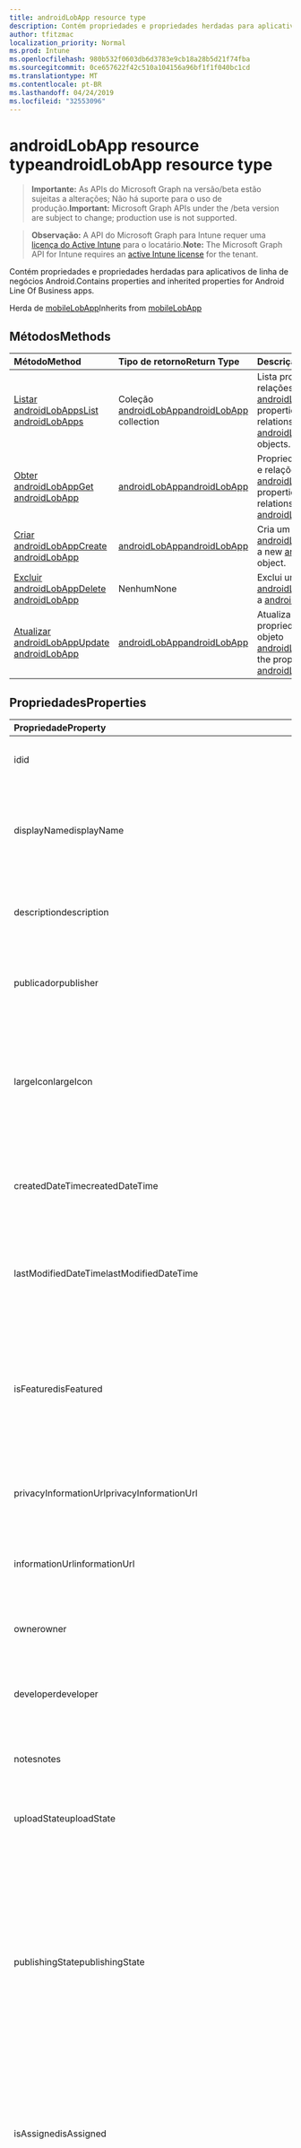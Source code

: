```yaml
---
title: androidLobApp resource type
description: Contém propriedades e propriedades herdadas para aplicativos de linha de negócios Android.
author: tfitzmac
localization_priority: Normal
ms.prod: Intune
ms.openlocfilehash: 980b532f0603db6d3783e9cb18a28b5d21f74fba
ms.sourcegitcommit: 0ce657622f42c510a104156a96bf1f1f040bc1cd
ms.translationtype: MT
ms.contentlocale: pt-BR
ms.lasthandoff: 04/24/2019
ms.locfileid: "32553096"
---
```

# <a name="androidlobapp-resource-type"></a><span data-ttu-id="e6315-103">androidLobApp resource type</span><span class="sxs-lookup"><span data-stu-id="e6315-103">androidLobApp resource type</span></span>

> <span data-ttu-id="e6315-104">**Importante:** As APIs do Microsoft Graph na versão/beta estão sujeitas a alterações; Não há suporte para o uso de produção.</span><span class="sxs-lookup"><span data-stu-id="e6315-104">**Important:** Microsoft Graph APIs under the /beta version are subject to change; production use is not supported.</span></span>

> <span data-ttu-id="e6315-105">**Observação:** A API do Microsoft Graph para Intune requer uma [licença do Active Intune](https://go.microsoft.com/fwlink/?linkid=839381) para o locatário.</span><span class="sxs-lookup"><span data-stu-id="e6315-105">**Note:** The Microsoft Graph API for Intune requires an [active Intune license](https://go.microsoft.com/fwlink/?linkid=839381) for the tenant.</span></span>

<span data-ttu-id="e6315-106">Contém propriedades e propriedades herdadas para aplicativos de linha de negócios Android.</span><span class="sxs-lookup"><span data-stu-id="e6315-106">Contains properties and inherited properties for Android Line Of Business apps.</span></span>


<span data-ttu-id="e6315-107">Herda de [mobileLobApp](../resources/intune-apps-mobilelobapp.md)</span><span class="sxs-lookup"><span data-stu-id="e6315-107">Inherits from [mobileLobApp](../resources/intune-apps-mobilelobapp.md)</span></span>

## <a name="methods"></a><span data-ttu-id="e6315-108">Métodos</span><span class="sxs-lookup"><span data-stu-id="e6315-108">Methods</span></span>
|<span data-ttu-id="e6315-109">Método</span><span class="sxs-lookup"><span data-stu-id="e6315-109">Method</span></span>|<span data-ttu-id="e6315-110">Tipo de retorno</span><span class="sxs-lookup"><span data-stu-id="e6315-110">Return Type</span></span>|<span data-ttu-id="e6315-111">Descrição</span><span class="sxs-lookup"><span data-stu-id="e6315-111">Description</span></span>|
|:---|:---|:---|
|[<span data-ttu-id="e6315-112">Listar androidLobApps</span><span class="sxs-lookup"><span data-stu-id="e6315-112">List androidLobApps</span></span>](../api/intune-apps-androidlobapp-list.md)|<span data-ttu-id="e6315-113">Coleção [androidLobApp](../resources/intune-apps-androidlobapp.md)</span><span class="sxs-lookup"><span data-stu-id="e6315-113">[androidLobApp](../resources/intune-apps-androidlobapp.md) collection</span></span>|<span data-ttu-id="e6315-114">Lista propriedades e relações dos objetos [androidLobApp](../resources/intune-apps-androidlobapp.md).</span><span class="sxs-lookup"><span data-stu-id="e6315-114">List properties and relationships of the [androidLobApp](../resources/intune-apps-androidlobapp.md) objects.</span></span>|
|[<span data-ttu-id="e6315-115">Obter androidLobApp</span><span class="sxs-lookup"><span data-stu-id="e6315-115">Get androidLobApp</span></span>](../api/intune-apps-androidlobapp-get.md)|[<span data-ttu-id="e6315-116">androidLobApp</span><span class="sxs-lookup"><span data-stu-id="e6315-116">androidLobApp</span></span>](../resources/intune-apps-androidlobapp.md)|<span data-ttu-id="e6315-117">Propriedades de leitura e relações do objeto [androidLobApp](../resources/intune-apps-androidlobapp.md).</span><span class="sxs-lookup"><span data-stu-id="e6315-117">Read properties and relationships of the [androidLobApp](../resources/intune-apps-androidlobapp.md) object.</span></span>|
|[<span data-ttu-id="e6315-118">Criar androidLobApp</span><span class="sxs-lookup"><span data-stu-id="e6315-118">Create androidLobApp</span></span>](../api/intune-apps-androidlobapp-create.md)|[<span data-ttu-id="e6315-119">androidLobApp</span><span class="sxs-lookup"><span data-stu-id="e6315-119">androidLobApp</span></span>](../resources/intune-apps-androidlobapp.md)|<span data-ttu-id="e6315-120">Cria um novo objeto [androidLobApp](../resources/intune-apps-androidlobapp.md).</span><span class="sxs-lookup"><span data-stu-id="e6315-120">Create a new [androidLobApp](../resources/intune-apps-androidlobapp.md) object.</span></span>|
|[<span data-ttu-id="e6315-121">Excluir androidLobApp</span><span class="sxs-lookup"><span data-stu-id="e6315-121">Delete androidLobApp</span></span>](../api/intune-apps-androidlobapp-delete.md)|<span data-ttu-id="e6315-122">Nenhum</span><span class="sxs-lookup"><span data-stu-id="e6315-122">None</span></span>|<span data-ttu-id="e6315-123">Exclui um [androidLobApp](../resources/intune-apps-androidlobapp.md).</span><span class="sxs-lookup"><span data-stu-id="e6315-123">Deletes a [androidLobApp](../resources/intune-apps-androidlobapp.md).</span></span>|
|[<span data-ttu-id="e6315-124">Atualizar androidLobApp</span><span class="sxs-lookup"><span data-stu-id="e6315-124">Update androidLobApp</span></span>](../api/intune-apps-androidlobapp-update.md)|[<span data-ttu-id="e6315-125">androidLobApp</span><span class="sxs-lookup"><span data-stu-id="e6315-125">androidLobApp</span></span>](../resources/intune-apps-androidlobapp.md)|<span data-ttu-id="e6315-126">Atualiza as propriedades de um objeto [androidLobApp](../resources/intune-apps-androidlobapp.md).</span><span class="sxs-lookup"><span data-stu-id="e6315-126">Update the properties of a [androidLobApp](../resources/intune-apps-androidlobapp.md) object.</span></span>|

## <a name="properties"></a><span data-ttu-id="e6315-127">Propriedades</span><span class="sxs-lookup"><span data-stu-id="e6315-127">Properties</span></span>
|<span data-ttu-id="e6315-128">Propriedade</span><span class="sxs-lookup"><span data-stu-id="e6315-128">Property</span></span>|<span data-ttu-id="e6315-129">Tipo</span><span class="sxs-lookup"><span data-stu-id="e6315-129">Type</span></span>|<span data-ttu-id="e6315-130">Descrição</span><span class="sxs-lookup"><span data-stu-id="e6315-130">Description</span></span>|
|:---|:---|:---|
|<span data-ttu-id="e6315-131">id</span><span class="sxs-lookup"><span data-stu-id="e6315-131">id</span></span>|<span data-ttu-id="e6315-132">Cadeia de caracteres</span><span class="sxs-lookup"><span data-stu-id="e6315-132">String</span></span>|<span data-ttu-id="e6315-133">Chave da entidade.</span><span class="sxs-lookup"><span data-stu-id="e6315-133">Key of the entity.</span></span> <span data-ttu-id="e6315-134">Herdado de [mobileApp](../resources/intune-apps-mobileapp.md)</span><span class="sxs-lookup"><span data-stu-id="e6315-134">Inherited from [mobileApp](../resources/intune-apps-mobileapp.md)</span></span>|
|<span data-ttu-id="e6315-135">displayName</span><span class="sxs-lookup"><span data-stu-id="e6315-135">displayName</span></span>|<span data-ttu-id="e6315-136">String</span><span class="sxs-lookup"><span data-stu-id="e6315-136">String</span></span>|<span data-ttu-id="e6315-137">O título do aplicativo importado ou definido pelo administrador.</span><span class="sxs-lookup"><span data-stu-id="e6315-137">The admin provided or imported title of the app.</span></span> <span data-ttu-id="e6315-138">Herdado de [mobileApp](../resources/intune-apps-mobileapp.md)</span><span class="sxs-lookup"><span data-stu-id="e6315-138">Inherited from [mobileApp](../resources/intune-apps-mobileapp.md)</span></span>|
|<span data-ttu-id="e6315-139">description</span><span class="sxs-lookup"><span data-stu-id="e6315-139">description</span></span>|<span data-ttu-id="e6315-140">String</span><span class="sxs-lookup"><span data-stu-id="e6315-140">String</span></span>|<span data-ttu-id="e6315-141">A descrição do aplicativo.</span><span class="sxs-lookup"><span data-stu-id="e6315-141">The description of the app.</span></span> <span data-ttu-id="e6315-142">Herdado de [mobileApp](../resources/intune-apps-mobileapp.md)</span><span class="sxs-lookup"><span data-stu-id="e6315-142">Inherited from [mobileApp](../resources/intune-apps-mobileapp.md)</span></span>|
|<span data-ttu-id="e6315-143">publicador</span><span class="sxs-lookup"><span data-stu-id="e6315-143">publisher</span></span>|<span data-ttu-id="e6315-144">String</span><span class="sxs-lookup"><span data-stu-id="e6315-144">String</span></span>|<span data-ttu-id="e6315-145">O publicador do aplicativo.</span><span class="sxs-lookup"><span data-stu-id="e6315-145">The publisher of the app.</span></span> <span data-ttu-id="e6315-146">Herdado de [mobileApp](../resources/intune-apps-mobileapp.md)</span><span class="sxs-lookup"><span data-stu-id="e6315-146">Inherited from [mobileApp](../resources/intune-apps-mobileapp.md)</span></span>|
|<span data-ttu-id="e6315-147">largeIcon</span><span class="sxs-lookup"><span data-stu-id="e6315-147">largeIcon</span></span>|[<span data-ttu-id="e6315-148">mimeContent</span><span class="sxs-lookup"><span data-stu-id="e6315-148">mimeContent</span></span>](../resources/intune-shared-mimecontent.md)|<span data-ttu-id="e6315-149">O ícone grande, a ser exibido nos detalhes do aplicativo e usado para o carregamento do ícone.</span><span class="sxs-lookup"><span data-stu-id="e6315-149">The large icon, to be displayed in the app details and used for upload of the icon.</span></span> <span data-ttu-id="e6315-150">Herdado de [mobileApp](../resources/intune-apps-mobileapp.md)</span><span class="sxs-lookup"><span data-stu-id="e6315-150">Inherited from [mobileApp](../resources/intune-apps-mobileapp.md)</span></span>|
|<span data-ttu-id="e6315-151">createdDateTime</span><span class="sxs-lookup"><span data-stu-id="e6315-151">createdDateTime</span></span>|<span data-ttu-id="e6315-152">DateTimeOffset</span><span class="sxs-lookup"><span data-stu-id="e6315-152">DateTimeOffset</span></span>|<span data-ttu-id="e6315-153">A data e a hora da criação do aplicativo.</span><span class="sxs-lookup"><span data-stu-id="e6315-153">The date and time the app was created.</span></span> <span data-ttu-id="e6315-154">Herdado de [mobileApp](../resources/intune-apps-mobileapp.md)</span><span class="sxs-lookup"><span data-stu-id="e6315-154">Inherited from [mobileApp](../resources/intune-apps-mobileapp.md)</span></span>|
|<span data-ttu-id="e6315-155">lastModifiedDateTime</span><span class="sxs-lookup"><span data-stu-id="e6315-155">lastModifiedDateTime</span></span>|<span data-ttu-id="e6315-156">DateTimeOffset</span><span class="sxs-lookup"><span data-stu-id="e6315-156">DateTimeOffset</span></span>|<span data-ttu-id="e6315-157">A data e a hora que o aplicativo foi modificado pela última vez.</span><span class="sxs-lookup"><span data-stu-id="e6315-157">The date and time the app was last modified.</span></span> <span data-ttu-id="e6315-158">Herdado de [mobileApp](../resources/intune-apps-mobileapp.md)</span><span class="sxs-lookup"><span data-stu-id="e6315-158">Inherited from [mobileApp](../resources/intune-apps-mobileapp.md)</span></span>|
|<span data-ttu-id="e6315-159">isFeatured</span><span class="sxs-lookup"><span data-stu-id="e6315-159">isFeatured</span></span>|<span data-ttu-id="e6315-160">Boolean</span><span class="sxs-lookup"><span data-stu-id="e6315-160">Boolean</span></span>|<span data-ttu-id="e6315-161">O valor que indica se o aplicativo está marcado como em destaque pelo administrador. Herdado de [mobileApp](../resources/intune-apps-mobileapp.md)</span><span class="sxs-lookup"><span data-stu-id="e6315-161">The value indicating whether the app is marked as featured by the admin. Inherited from [mobileApp](../resources/intune-apps-mobileapp.md)</span></span>|
|<span data-ttu-id="e6315-162">privacyInformationUrl</span><span class="sxs-lookup"><span data-stu-id="e6315-162">privacyInformationUrl</span></span>|<span data-ttu-id="e6315-163">String</span><span class="sxs-lookup"><span data-stu-id="e6315-163">String</span></span>|<span data-ttu-id="e6315-164">A URL da declaração de privacidade.</span><span class="sxs-lookup"><span data-stu-id="e6315-164">The privacy statement Url.</span></span> <span data-ttu-id="e6315-165">Herdado de [mobileApp](../resources/intune-apps-mobileapp.md)</span><span class="sxs-lookup"><span data-stu-id="e6315-165">Inherited from [mobileApp](../resources/intune-apps-mobileapp.md)</span></span>|
|<span data-ttu-id="e6315-166">informationUrl</span><span class="sxs-lookup"><span data-stu-id="e6315-166">informationUrl</span></span>|<span data-ttu-id="e6315-167">String</span><span class="sxs-lookup"><span data-stu-id="e6315-167">String</span></span>|<span data-ttu-id="e6315-168">A URL de informações adicionais.</span><span class="sxs-lookup"><span data-stu-id="e6315-168">The more information Url.</span></span> <span data-ttu-id="e6315-169">Herdado de [mobileApp](../resources/intune-apps-mobileapp.md)</span><span class="sxs-lookup"><span data-stu-id="e6315-169">Inherited from [mobileApp](../resources/intune-apps-mobileapp.md)</span></span>|
|<span data-ttu-id="e6315-170">owner</span><span class="sxs-lookup"><span data-stu-id="e6315-170">owner</span></span>|<span data-ttu-id="e6315-171">String</span><span class="sxs-lookup"><span data-stu-id="e6315-171">String</span></span>|<span data-ttu-id="e6315-172">O proprietário do conteúdo.</span><span class="sxs-lookup"><span data-stu-id="e6315-172">The owner of the app.</span></span> <span data-ttu-id="e6315-173">Herdado de [mobileApp](../resources/intune-apps-mobileapp.md)</span><span class="sxs-lookup"><span data-stu-id="e6315-173">Inherited from [mobileApp](../resources/intune-apps-mobileapp.md)</span></span>|
|<span data-ttu-id="e6315-174">developer</span><span class="sxs-lookup"><span data-stu-id="e6315-174">developer</span></span>|<span data-ttu-id="e6315-175">String</span><span class="sxs-lookup"><span data-stu-id="e6315-175">String</span></span>|<span data-ttu-id="e6315-176">O desenvolvedor do aplicativo.</span><span class="sxs-lookup"><span data-stu-id="e6315-176">The developer of the app.</span></span> <span data-ttu-id="e6315-177">Herdado de [mobileApp](../resources/intune-apps-mobileapp.md)</span><span class="sxs-lookup"><span data-stu-id="e6315-177">Inherited from [mobileApp](../resources/intune-apps-mobileapp.md)</span></span>|
|<span data-ttu-id="e6315-178">notes</span><span class="sxs-lookup"><span data-stu-id="e6315-178">notes</span></span>|<span data-ttu-id="e6315-179">String</span><span class="sxs-lookup"><span data-stu-id="e6315-179">String</span></span>|<span data-ttu-id="e6315-180">Anotações do aplicativo.</span><span class="sxs-lookup"><span data-stu-id="e6315-180">Notes for the app.</span></span> <span data-ttu-id="e6315-181">Herdado de [mobileApp](../resources/intune-apps-mobileapp.md)</span><span class="sxs-lookup"><span data-stu-id="e6315-181">Inherited from [mobileApp](../resources/intune-apps-mobileapp.md)</span></span>|
|<span data-ttu-id="e6315-182">uploadState</span><span class="sxs-lookup"><span data-stu-id="e6315-182">uploadState</span></span>|<span data-ttu-id="e6315-183">Int32</span><span class="sxs-lookup"><span data-stu-id="e6315-183">Int32</span></span>|<span data-ttu-id="e6315-184">O estado de upload.</span><span class="sxs-lookup"><span data-stu-id="e6315-184">The upload state.</span></span> <span data-ttu-id="e6315-185">Herdado de [mobileApp](../resources/intune-apps-mobileapp.md)</span><span class="sxs-lookup"><span data-stu-id="e6315-185">Inherited from [mobileApp](../resources/intune-apps-mobileapp.md)</span></span>|
|<span data-ttu-id="e6315-186">publishingState</span><span class="sxs-lookup"><span data-stu-id="e6315-186">publishingState</span></span>|[<span data-ttu-id="e6315-187">mobileAppPublishingState</span><span class="sxs-lookup"><span data-stu-id="e6315-187">mobileAppPublishingState</span></span>](../resources/intune-apps-mobileapppublishingstate.md)|<span data-ttu-id="e6315-188">O estado de publicação do aplicativo.</span><span class="sxs-lookup"><span data-stu-id="e6315-188">The publishing state for the app.</span></span> <span data-ttu-id="e6315-189">O aplicativo não pode ser assinado, a menos que ele seja publicado.</span><span class="sxs-lookup"><span data-stu-id="e6315-189">The app cannot be assigned unless the app is published.</span></span> <span data-ttu-id="e6315-190">Herdado de [mobileApp](../resources/intune-apps-mobileapp.md).</span><span class="sxs-lookup"><span data-stu-id="e6315-190">Inherited from [mobileApp](../resources/intune-apps-mobileapp.md).</span></span> <span data-ttu-id="e6315-191">Os valores possíveis são: `notPublished`, `processing`, `published`.</span><span class="sxs-lookup"><span data-stu-id="e6315-191">Possible values are: `notPublished`, `processing`, `published`.</span></span>|
|<span data-ttu-id="e6315-192">isAssigned</span><span class="sxs-lookup"><span data-stu-id="e6315-192">isAssigned</span></span>|<span data-ttu-id="e6315-193">Boolean</span><span class="sxs-lookup"><span data-stu-id="e6315-193">Boolean</span></span>|<span data-ttu-id="e6315-194">O valor que indica se o aplicativo é atribuído a pelo menos um grupo.</span><span class="sxs-lookup"><span data-stu-id="e6315-194">The value indicating whether the app is assigned to at least one group.</span></span> <span data-ttu-id="e6315-195">Herdado de [mobileApp](../resources/intune-apps-mobileapp.md)</span><span class="sxs-lookup"><span data-stu-id="e6315-195">Inherited from [mobileApp](../resources/intune-apps-mobileapp.md)</span></span>|
|<span data-ttu-id="e6315-196">roleScopeTagIds</span><span class="sxs-lookup"><span data-stu-id="e6315-196">roleScopeTagIds</span></span>|<span data-ttu-id="e6315-197">Coleção de cadeias de caracteres</span><span class="sxs-lookup"><span data-stu-id="e6315-197">String collection</span></span>|<span data-ttu-id="e6315-198">Lista de IDs de marca de escopo para este aplicativo móvel.</span><span class="sxs-lookup"><span data-stu-id="e6315-198">List of scope tag ids for this mobile app.</span></span> <span data-ttu-id="e6315-199">Herdado de [mobileApp](../resources/intune-apps-mobileapp.md)</span><span class="sxs-lookup"><span data-stu-id="e6315-199">Inherited from [mobileApp](../resources/intune-apps-mobileapp.md)</span></span>|
|<span data-ttu-id="e6315-200">dependentAppCount</span><span class="sxs-lookup"><span data-stu-id="e6315-200">dependentAppCount</span></span>|<span data-ttu-id="e6315-201">Int32</span><span class="sxs-lookup"><span data-stu-id="e6315-201">Int32</span></span>|<span data-ttu-id="e6315-202">O número total de dependências do aplicativo filho.</span><span class="sxs-lookup"><span data-stu-id="e6315-202">The total number of dependencies the child app has.</span></span> <span data-ttu-id="e6315-203">Herdado de [mobileApp](../resources/intune-apps-mobileapp.md)</span><span class="sxs-lookup"><span data-stu-id="e6315-203">Inherited from [mobileApp](../resources/intune-apps-mobileapp.md)</span></span>|
|<span data-ttu-id="e6315-204">committedContentVersion</span><span class="sxs-lookup"><span data-stu-id="e6315-204">committedContentVersion</span></span>|<span data-ttu-id="e6315-205">String</span><span class="sxs-lookup"><span data-stu-id="e6315-205">String</span></span>|<span data-ttu-id="e6315-206">A versão do conteúdo interno confirmado.</span><span class="sxs-lookup"><span data-stu-id="e6315-206">The internal committed content version.</span></span> <span data-ttu-id="e6315-207">Herdado de [mobileLobApp](../resources/intune-apps-mobilelobapp.md)</span><span class="sxs-lookup"><span data-stu-id="e6315-207">Inherited from [mobileLobApp](../resources/intune-apps-mobilelobapp.md)</span></span>|
|<span data-ttu-id="e6315-208">fileName</span><span class="sxs-lookup"><span data-stu-id="e6315-208">fileName</span></span>|<span data-ttu-id="e6315-209">String</span><span class="sxs-lookup"><span data-stu-id="e6315-209">String</span></span>|<span data-ttu-id="e6315-210">O nome do arquivo do aplicativo Lob principal.</span><span class="sxs-lookup"><span data-stu-id="e6315-210">The name of the main Lob application file.</span></span> <span data-ttu-id="e6315-211">Herdado de [mobileLobApp](../resources/intune-apps-mobilelobapp.md)</span><span class="sxs-lookup"><span data-stu-id="e6315-211">Inherited from [mobileLobApp](../resources/intune-apps-mobilelobapp.md)</span></span>|
|<span data-ttu-id="e6315-212">size</span><span class="sxs-lookup"><span data-stu-id="e6315-212">size</span></span>|<span data-ttu-id="e6315-213">Int64</span><span class="sxs-lookup"><span data-stu-id="e6315-213">Int64</span></span>|<span data-ttu-id="e6315-214">O tamanho total, incluindo todos os arquivos carregados.</span><span class="sxs-lookup"><span data-stu-id="e6315-214">The total size, including all uploaded files.</span></span> <span data-ttu-id="e6315-215">Herdado de [mobileLobApp](../resources/intune-apps-mobilelobapp.md)</span><span class="sxs-lookup"><span data-stu-id="e6315-215">Inherited from [mobileLobApp](../resources/intune-apps-mobilelobapp.md)</span></span>|
|<span data-ttu-id="e6315-216">packageId</span><span class="sxs-lookup"><span data-stu-id="e6315-216">packageId</span></span>|<span data-ttu-id="e6315-217">String</span><span class="sxs-lookup"><span data-stu-id="e6315-217">String</span></span>|<span data-ttu-id="e6315-218">O identificador do pacote.</span><span class="sxs-lookup"><span data-stu-id="e6315-218">The package identifier.</span></span>|
|<span data-ttu-id="e6315-219">identityName</span><span class="sxs-lookup"><span data-stu-id="e6315-219">identityName</span></span>|<span data-ttu-id="e6315-220">String</span><span class="sxs-lookup"><span data-stu-id="e6315-220">String</span></span>|<span data-ttu-id="e6315-221">O Nome da Identidade.</span><span class="sxs-lookup"><span data-stu-id="e6315-221">The Identity Name.</span></span>|
|<span data-ttu-id="e6315-222">minimumSupportedOperatingSystem</span><span class="sxs-lookup"><span data-stu-id="e6315-222">minimumSupportedOperatingSystem</span></span>|[<span data-ttu-id="e6315-223">androidMinimumOperatingSystem</span><span class="sxs-lookup"><span data-stu-id="e6315-223">androidMinimumOperatingSystem</span></span>](../resources/intune-apps-androidminimumoperatingsystem.md)|<span data-ttu-id="e6315-224">O valor do sistema de operacional mínimo aplicável.</span><span class="sxs-lookup"><span data-stu-id="e6315-224">The value for the minimum applicable operating system.</span></span>|
|<span data-ttu-id="e6315-225">versionName</span><span class="sxs-lookup"><span data-stu-id="e6315-225">versionName</span></span>|<span data-ttu-id="e6315-226">String</span><span class="sxs-lookup"><span data-stu-id="e6315-226">String</span></span>|<span data-ttu-id="e6315-227">O nome da versão do aplicativo de Linha de Negócios (LoB) Android.</span><span class="sxs-lookup"><span data-stu-id="e6315-227">The version name of Android Line of Business (LoB) app.</span></span>|
|<span data-ttu-id="e6315-228">versionCode</span><span class="sxs-lookup"><span data-stu-id="e6315-228">versionCode</span></span>|<span data-ttu-id="e6315-229">String</span><span class="sxs-lookup"><span data-stu-id="e6315-229">String</span></span>|<span data-ttu-id="e6315-230">O código da versão do aplicativo de Linha de Negócios (LoB) Android.</span><span class="sxs-lookup"><span data-stu-id="e6315-230">The version code of Android Line of Business (LoB) app.</span></span>|
|<span data-ttu-id="e6315-231">identityVersion</span><span class="sxs-lookup"><span data-stu-id="e6315-231">identityVersion</span></span>|<span data-ttu-id="e6315-232">String</span><span class="sxs-lookup"><span data-stu-id="e6315-232">String</span></span>|<span data-ttu-id="e6315-233">A versão da identidade.</span><span class="sxs-lookup"><span data-stu-id="e6315-233">The identity version.</span></span>|

## <a name="relationships"></a><span data-ttu-id="e6315-234">Relações</span><span class="sxs-lookup"><span data-stu-id="e6315-234">Relationships</span></span>
|<span data-ttu-id="e6315-235">Relação</span><span class="sxs-lookup"><span data-stu-id="e6315-235">Relationship</span></span>|<span data-ttu-id="e6315-236">Tipo</span><span class="sxs-lookup"><span data-stu-id="e6315-236">Type</span></span>|<span data-ttu-id="e6315-237">Descrição</span><span class="sxs-lookup"><span data-stu-id="e6315-237">Description</span></span>|
|:---|:---|:---|
|<span data-ttu-id="e6315-238">categories</span><span class="sxs-lookup"><span data-stu-id="e6315-238">categories</span></span>|<span data-ttu-id="e6315-239">Coleção [mobileAppCategory](../resources/intune-apps-mobileappcategory.md)</span><span class="sxs-lookup"><span data-stu-id="e6315-239">[mobileAppCategory](../resources/intune-apps-mobileappcategory.md) collection</span></span>|<span data-ttu-id="e6315-240">A lista de categorias para este aplicativo.</span><span class="sxs-lookup"><span data-stu-id="e6315-240">The list of categories for this app.</span></span> <span data-ttu-id="e6315-241">Herdado de [mobileApp](../resources/intune-apps-mobileapp.md)</span><span class="sxs-lookup"><span data-stu-id="e6315-241">Inherited from [mobileApp](../resources/intune-apps-mobileapp.md)</span></span>|
|<span data-ttu-id="e6315-242">assignments</span><span class="sxs-lookup"><span data-stu-id="e6315-242">assignments</span></span>|<span data-ttu-id="e6315-243">Coleção [mobileAppAssignment](../resources/intune-apps-mobileappassignment.md)</span><span class="sxs-lookup"><span data-stu-id="e6315-243">[mobileAppAssignment](../resources/intune-apps-mobileappassignment.md) collection</span></span>|<span data-ttu-id="e6315-244">A lista de atribuições de grupo para esse aplicativo móvel.</span><span class="sxs-lookup"><span data-stu-id="e6315-244">The list of group assignments for this mobile app.</span></span> <span data-ttu-id="e6315-245">Herdado de [mobileApp](../resources/intune-apps-mobileapp.md)</span><span class="sxs-lookup"><span data-stu-id="e6315-245">Inherited from [mobileApp](../resources/intune-apps-mobileapp.md)</span></span>|
|<span data-ttu-id="e6315-246">installSummary</span><span class="sxs-lookup"><span data-stu-id="e6315-246">installSummary</span></span>|[<span data-ttu-id="e6315-247">mobileAppInstallSummary</span><span class="sxs-lookup"><span data-stu-id="e6315-247">mobileAppInstallSummary</span></span>](../resources/intune-apps-mobileappinstallsummary.md)|<span data-ttu-id="e6315-248">Resumo de instalação do aplicativo móvel.</span><span class="sxs-lookup"><span data-stu-id="e6315-248">Mobile App Install Summary.</span></span> <span data-ttu-id="e6315-249">Herdado de [mobileApp](../resources/intune-apps-mobileapp.md)</span><span class="sxs-lookup"><span data-stu-id="e6315-249">Inherited from [mobileApp](../resources/intune-apps-mobileapp.md)</span></span>|
|<span data-ttu-id="e6315-250">deviceStatuses</span><span class="sxs-lookup"><span data-stu-id="e6315-250">deviceStatuses</span></span>|<span data-ttu-id="e6315-251">coleção [mobileAppInstallStatus](../resources/intune-apps-mobileappinstallstatus.md)</span><span class="sxs-lookup"><span data-stu-id="e6315-251">[mobileAppInstallStatus](../resources/intune-apps-mobileappinstallstatus.md) collection</span></span>|<span data-ttu-id="e6315-252">A lista de Estados de instalação para este aplicativo móvel.</span><span class="sxs-lookup"><span data-stu-id="e6315-252">The list of installation states for this mobile app.</span></span> <span data-ttu-id="e6315-253">Herdado de [mobileApp](../resources/intune-apps-mobileapp.md)</span><span class="sxs-lookup"><span data-stu-id="e6315-253">Inherited from [mobileApp](../resources/intune-apps-mobileapp.md)</span></span>|
|<span data-ttu-id="e6315-254">userStatuses</span><span class="sxs-lookup"><span data-stu-id="e6315-254">userStatuses</span></span>|<span data-ttu-id="e6315-255">coleção [userAppInstallStatus](../resources/intune-apps-userappinstallstatus.md)</span><span class="sxs-lookup"><span data-stu-id="e6315-255">[userAppInstallStatus](../resources/intune-apps-userappinstallstatus.md) collection</span></span>|<span data-ttu-id="e6315-256">A lista de Estados de instalação para este aplicativo móvel.</span><span class="sxs-lookup"><span data-stu-id="e6315-256">The list of installation states for this mobile app.</span></span> <span data-ttu-id="e6315-257">Herdado de [mobileApp](../resources/intune-apps-mobileapp.md)</span><span class="sxs-lookup"><span data-stu-id="e6315-257">Inherited from [mobileApp](../resources/intune-apps-mobileapp.md)</span></span>|
|<span data-ttu-id="e6315-258">relações</span><span class="sxs-lookup"><span data-stu-id="e6315-258">relationships</span></span>|<span data-ttu-id="e6315-259">coleção [mobileAppRelationship](../resources/intune-apps-mobileapprelationship.md)</span><span class="sxs-lookup"><span data-stu-id="e6315-259">[mobileAppRelationship](../resources/intune-apps-mobileapprelationship.md) collection</span></span>|<span data-ttu-id="e6315-260">Lista de relações para este aplicativo móvel.</span><span class="sxs-lookup"><span data-stu-id="e6315-260">List of relationships for this mobile app.</span></span> <span data-ttu-id="e6315-261">Herdado de [mobileApp](../resources/intune-apps-mobileapp.md)</span><span class="sxs-lookup"><span data-stu-id="e6315-261">Inherited from [mobileApp](../resources/intune-apps-mobileapp.md)</span></span>|
|<span data-ttu-id="e6315-262">contentVersions</span><span class="sxs-lookup"><span data-stu-id="e6315-262">contentVersions</span></span>|<span data-ttu-id="e6315-263">Coleção [mobileAppContent](../resources/intune-apps-mobileappcontent.md)</span><span class="sxs-lookup"><span data-stu-id="e6315-263">[mobileAppContent](../resources/intune-apps-mobileappcontent.md) collection</span></span>|<span data-ttu-id="e6315-264">A lista das versões de conteúdo deste aplicativo.</span><span class="sxs-lookup"><span data-stu-id="e6315-264">The list of content versions for this app.</span></span> <span data-ttu-id="e6315-265">Herdado de [mobileLobApp](../resources/intune-apps-mobilelobapp.md)</span><span class="sxs-lookup"><span data-stu-id="e6315-265">Inherited from [mobileLobApp](../resources/intune-apps-mobilelobapp.md)</span></span>|

## <a name="json-representation"></a><span data-ttu-id="e6315-266">Representação JSON</span><span class="sxs-lookup"><span data-stu-id="e6315-266">JSON Representation</span></span>
<span data-ttu-id="e6315-267">Veja a seguir uma representação JSON do recurso.</span><span class="sxs-lookup"><span data-stu-id="e6315-267">Here is a JSON representation of the resource.</span></span>
<!-- {
  "blockType": "resource",
  "keyProperty": "id",
  "@odata.type": "microsoft.graph.androidLobApp"
}
-->
``` json
{
  "@odata.type": "#microsoft.graph.androidLobApp",
  "id": "String (identifier)",
  "displayName": "String",
  "description": "String",
  "publisher": "String",
  "largeIcon": {
    "@odata.type": "microsoft.graph.mimeContent",
    "type": "String",
    "value": "binary"
  },
  "createdDateTime": "String (timestamp)",
  "lastModifiedDateTime": "String (timestamp)",
  "isFeatured": true,
  "privacyInformationUrl": "String",
  "informationUrl": "String",
  "owner": "String",
  "developer": "String",
  "notes": "String",
  "uploadState": 1024,
  "publishingState": "String",
  "isAssigned": true,
  "roleScopeTagIds": [
    "String"
  ],
  "dependentAppCount": 1024,
  "committedContentVersion": "String",
  "fileName": "String",
  "size": 1024,
  "packageId": "String",
  "identityName": "String",
  "minimumSupportedOperatingSystem": {
    "@odata.type": "microsoft.graph.androidMinimumOperatingSystem",
    "v4_0": true,
    "v4_0_3": true,
    "v4_1": true,
    "v4_2": true,
    "v4_3": true,
    "v4_4": true,
    "v5_0": true,
    "v5_1": true,
    "v6_0": true,
    "v7_0": true,
    "v7_1": true,
    "v8_0": true,
    "v8_1": true,
    "v9_0": true
  },
  "versionName": "String",
  "versionCode": "String",
  "identityVersion": "String"
}
```






